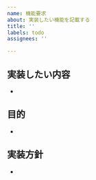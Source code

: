 ```yaml
---
name: 機能要求
about: 実装したい機能を記載する
title: ''
labels: todo
assignees: ''

---
```


## 実装したい内容
- 

## 目的
- 

## 実装方針
-
